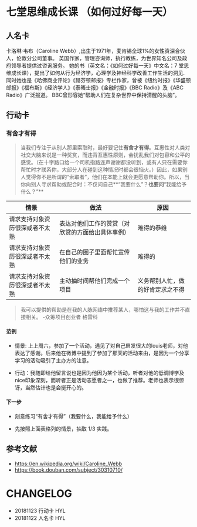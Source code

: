 # 七堂思维成长课 （如何过好每一天）


## 人名卡


卡洛琳·韦布（Caroline Webb）,出生于1971年，麦肯锡全球1%的女性资深合伙人，伦敦分公司董事。
英国作家，管理咨询师，执行教练，为世界知名公司及政府领导者提供过咨询服务。
她的书（英文名：《如何过好每一天》中文名：7 堂思维成长课），提出了如何从行为经济学，心理学及神经科学改善工作生活的洞见.
同时她也是《哈佛商业评论》《赫芬顿邮报》专栏作家，曾被《纽约时报》《华盛顿邮报》《福布斯》《经济学人》《泰晤士报》《金融时报》《BBC Radio》及《ABC Radio》广泛报道。
BBC曾形容她“帮助人们在复杂世界中保持清醒的头脑”。

## 行动卡

### 有舍才有得

> 当我们专注于从别人那里索取时，最好要记住**有舍才有得**。互惠性对人类对社交大脑来说是一种奖赏，而违背互惠性原则，会扰乱我们对包容和公平的感觉。（在十字路口给一个司机指路连声谢谢都没听到，或有人只在需要你帮忙时才联系你，大部分人在碰到这种情况时都会很恼火。）因此，如果别人觉得你不是所谓的“索取者”，他们在本能上就会更愿意帮助你。所以，当你向别人寻求帮助或配合时：不仅问自己**“我要什么”？**也要问**“我能给予什么？”**



| 情景 | 做法 | 原因|
| ------ | ------ | ------ |
| 请求支持对象资历很深或者不太熟 | 表达对他们工作的赞赏（对欣赏的方面给出具体事例） | 难得的恭维 |
| 请求支持对象资历很深或者不太熟 | 在自己的圈子里面帮忙宣传他们的业务 |难得的 |
| 请求支持对象资历很深或者不太熟 | 主动抽时间帮他们完成一个项目 |义务帮别人忙，做的好肯定求之不得|

> 我可以提供的帮助是在我的人脉网络中推荐某人，哪怕这与我的工作并不直接相关。  -众筹项目创业者 格雷科

#### 范例

- 情景: 上上周六，参加了一个活动，遇见了对自己启发很大的louis老师，对他表达了感谢。后来他在微博中提到了参加了那天的活动来由，是因为一个分享学习的活动吸引了主办方的注意。

- 行动：我随即给他留言说也是因为他因为某个活动，听者对他的低调博学及nice印象深刻，而听者正是活动志愿者之一，也做了推荐。老师也表示很惊讶，当然估计也是会挺开心的。


#### 下一步

- 刻意练习“有舍才有得”（我要什么，我能给予什么）

- 先按照上面表格列的情景，抽取 1/3 实践。




## 参考文献

* https://en.wikipedia.org/wiki/Caroline_Webb
* https://book.douban.com/subject/30310710/

# CHANGELOG

- 20181123 行动卡 HYL
- 20181122 人名卡 HYL
